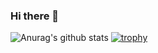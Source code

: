 ### Hi there 👋
![Anurag's github stats](https://github-readme-stats.vercel.app/api?username=soredake&count_private=true&show_icons=true)
[![trophy](https://github-profile-trophy.vercel.app/?username=soredake)](https://github.com/ryo-ma/github-profile-trophy)

<!--
**soredake/soredake** is a ✨ _special_ ✨ repository because its `README.md` (this file) appears on your GitHub profile.

Here are some ideas to get you started:

- 🔭 I’m currently working on ...
- 🌱 I’m currently learning ...
- 👯 I’m looking to collaborate on ...
- 🤔 I’m looking for help with ...
- 💬 Ask me about ...
- 📫 How to reach me: ...
- 😄 Pronouns: ...
- ⚡ Fun fact: ...
-->
